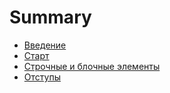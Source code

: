 # Summary

* [Введение](README.md)
* [Старт](01_start.md)
* [Строчные и блочные элементы](02inline_and_block_elements.md)
* [Отступы](03_margin_and_paddings.md)

